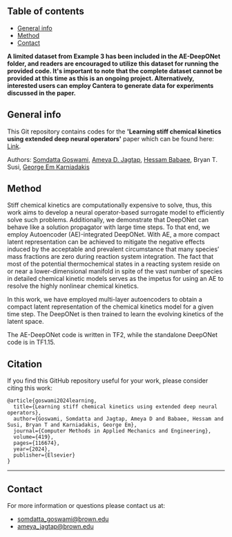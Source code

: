 
</div>

## Table of contents
* [General info](#general-info)
* [Method](#method)
* [Contact](#contact)

**A limited dataset from Example 3 has been included in the AE-DeepONet folder, and readers are encouraged to utilize this dataset for running the provided code. It's important to note that the complete dataset cannot be provided at this time as this is an ongoing project. Alternatively, interested users can employ Cantera to generate data for experiments discussed in the paper.**

## General info

This Git repository contains codes for the **'Learning stiff chemical kinetics using extended deep neural operators'** paper which can be found here: [Link](https://www.sciencedirect.com/science/article/pii/S0045782523007971?dgcid=coauthor).

Authors: [Somdatta Goswami](https://scholar.google.com/citations?user=GaKrpSkAAAAJ&hl=en&oi=sra), [Ameya D. Jagtap](https://scholar.google.com/citations?user=Rh2Ka0gAAAAJ&hl=en&oi=ao), [Hessam Babaee](https://scholar.google.com/citations?hl=en&user=GvQ9aq8AAAAJ), Bryan T. Susi, [George Em Karniadakis](https://scholar.google.com/citations?user=yZ0-ywkAAAAJ&hl=en)

## Method
Stiff chemical kinetics are computationally expensive to solve, thus, this work aims to develop a neural operator-based surrogate model to efficiently solve such problems. 
Additionally, we demonstrate that DeepONet can behave like a solution propagator with large time steps. To that end, we employ Autoencoder (AE)-integrated DeepONet. With AE, a more compact latent representation can be achieved to mitigate the negative effects induced by the acceptable and prevalent circumstance that many species’ mass fractions are zero during reaction system integration. The fact that most of the potential thermochemical states in a reacting system reside on or near a lower-dimensional manifold in spite of the vast number of species in detailed chemical kinetic models serves as the impetus for using an AE to resolve the highly nonlinear chemical kinetics.

In this work, we have employed multi-layer autoencoders to obtain a compact latent representation of the chemical kinetics model for a given time step. The DeepONet is then trained to learn the evolving kinetics of the latent space.

The AE-DeepONet code is written in TF2, while the standalone DeepONet code is in TF1.15.

## Citation

If you find this GitHub repository useful for your work, please consider citing this work:

```
@article{goswami2024learning,
  title={Learning stiff chemical kinetics using extended deep neural operators},
  author={Goswami, Somdatta and Jagtap, Ameya D and Babaee, Hessam and Susi, Bryan T and Karniadakis, George Em},
  journal={Computer Methods in Applied Mechanics and Engineering},
  volume={419},
  pages={116674},
  year={2024},
  publisher={Elsevier}
}
```
______________________

## Contact
For more information or questions please contact us at:   
* somdatta_goswami@brown.edu
* ameya_jagtap@brown.edu 
